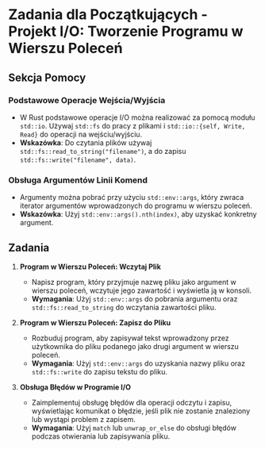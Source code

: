 # Zadania dla Początkujących - Projekt I/O: Tworzenie Programu w Wierszu Poleceń

## Sekcja Pomocy

### Podstawowe Operacje Wejścia/Wyjścia
- W Rust podstawowe operacje I/O można realizować za pomocą modułu `std::io`. Używaj `std::fs` do pracy z plikami i `std::io::{self, Write, Read}` do operacji na wejściu/wyjściu.
- **Wskazówka**: Do czytania plików używaj `std::fs::read_to_string("filename")`, a do zapisu `std::fs::write("filename", data)`.

### Obsługa Argumentów Linii Komend
- Argumenty można pobrać przy użyciu `std::env::args`, który zwraca iterator argumentów wprowadzonych do programu w wierszu poleceń.
- **Wskazówka**: Użyj `std::env::args().nth(index)`, aby uzyskać konkretny argument.

## Zadania

1. **Program w Wierszu Poleceń: Wczytaj Plik**
    - Napisz program, który przyjmuje nazwę pliku jako argument w wierszu poleceń, wczytuje jego zawartość i wyświetla ją w konsoli.
    - **Wymagania**: Użyj `std::env::args` do pobrania argumentu oraz `std::fs::read_to_string` do wczytania zawartości pliku.

2. **Program w Wierszu Poleceń: Zapisz do Pliku**
    - Rozbuduj program, aby zapisywał tekst wprowadzony przez użytkownika do pliku podanego jako drugi argument w wierszu poleceń.
    - **Wymagania**: Użyj `std::env::args` do uzyskania nazwy pliku oraz `std::fs::write` do zapisu tekstu do pliku.

3. **Obsługa Błędów w Programie I/O**
    - Zaimplementuj obsługę błędów dla operacji odczytu i zapisu, wyświetlając komunikat o błędzie, jeśli plik nie zostanie znaleziony lub wystąpi problem z zapisem.
    - **Wymagania**: Użyj `match` lub `unwrap_or_else` do obsługi błędów podczas otwierania lub zapisywania pliku.
